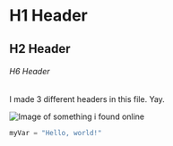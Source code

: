 # H1 Header
## H2 Header
###### H6 Header
I made 3 different headers in this file. Yay.

![Image of something i found online](https://octodex.github.com/images/yaktocat.png)

``` python
myVar = "Hello, world!"
```
